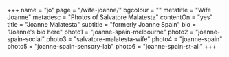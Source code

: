 +++
name = "jo"
page = "/wife-joanne/"
bgcolour = ""
metatitle = "Wife Joanne"
metadesc = "Photos of Salvatore Malatesta"
contentOn = "yes"
title = "Joanne Malatesta"
subtitle = "formerly Joanne Spain"
bio = "Joanne's bio here"
photo1 = "joanne-spain-melbourne"
photo2 = "joanne-spain-social"
photo3 = "salvatore-malatesta-wife"
photo4 = "joanne-spain"
photo5 = "joanne-spain-sensory-lab"
photo6 = "joanne-spain-st-ali"
+++